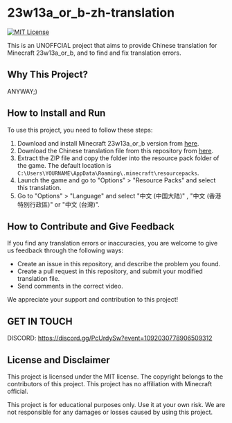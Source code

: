 # 23w13a_or_b-zh-translation
[![MIT License](https://img.shields.io/badge/license-MIT-blue.svg)](https://opensource.org/licenses/MIT)

This is an UNOFFCIAL project that aims to provide Chinese translation for Minecraft 23w13a_or_b, and to find and fix translation errors.


## Why This Project?

ANYWAY;)

## How to Install and Run

To use this project, you need to follow these steps:

1. Download and install Minecraft 23w13a_or_b version from [here](https://www.minecraft.net/en-us/article/minecraft-snapshot-23w13a).
2. Download the Chinese translation file from this repository from [here](https://github.com/Fanconma/23w13a_or_b-zh-translation/releases/).
3. Extract the ZIP file and copy the folder into the resource pack folder of the game. The default location is `C:\Users\YOURNAME\AppData\Roaming\.minecraft\resourcepacks`.
4. Launch the game and go to "Options" > "Resource Packs" and select this translation.
5. Go to "Options" > "Language" and select "中文 (中国大陆)" , "中文 (香港特別行政區)" or "中文 (台灣)".

## How to Contribute and Give Feedback

If you find any translation errors or inaccuracies, you are welcome to give us feedback through the following ways:

- Create an issue in this repository, and describe the problem you found.
- Create a pull request in this repository, and submit your modified translation file.
- Send comments in the correct video.

We appreciate your support and contribution to this project!

## GET IN TOUCH
DISCORD: https://discord.gg/PcUrdySw?event=1092030778906509312

## License and Disclaimer

This project is licensed under the MIT license. The copyright belongs to the contributors of this project. This project has no affiliation with Minecraft official.

This project is for educational purposes only. Use it at your own risk. We are not responsible for any damages or losses caused by using this project.
